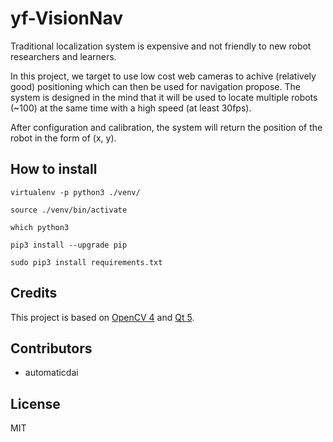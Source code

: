 # yf-VisionNav

Traditional localization system is expensive and not friendly to new robot researchers and learners.

In this project, we target to use low cost web cameras to achive (relatively good) positioning which can then be used for navigation propose.
The system is designed in the mind that it will be used to locate multiple robots (~100) at the same time with a high speed (at least 30fps). 

After configuration and calibration, the system will return the position of the robot in the form of (x, y).


## How to install
`virtualenv -p python3 ./venv/`

`source ./venv/bin/activate`

`which python3`

`pip3 install --upgrade pip`

`sudo pip3 install requirements.txt`


## Credits
This project is based on [OpenCV 4](https://opencv.org/opencv-4-0/) and [Qt 5](https://www.qt.io/).


## Contributors
- automaticdai


## License
MIT
